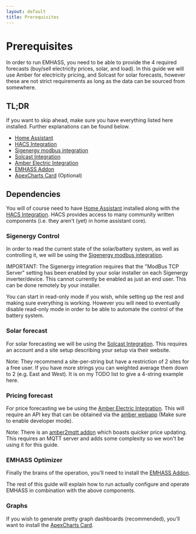```yaml
---
layout: default
title: Prerequisites
---
```


# Prerequisites

In order to run EMHASS, you need to be able to provide the 4 required forecasts (buy/sell electricity prices, solar, and load). In this guide we will use Amber for electricity pricing, and Solcast for solar forecasts, however these are not strict requirements as long as the data can be sourced from somewhere.

## TL;DR

If you want to skip ahead, make sure you have everything listed here installed. Further explanations can be found below.

- [Home Assistant](https://www.home-assistant.io/)
- [HACS Integration](https://www.hacs.xyz/)
- [Sigenergy modbus integration](https://github.com/TypQxQ/Sigenergy-Local-Modbus)
- [Solcast Integration](https://github.com/BJReplay/ha-solcast-solar/tree/main)
- [Amber Electric Integration](https://www.home-assistant.io/integrations/amberelectric/)
- [EMHASS Addon](https://github.com/davidusb-geek/emhass-add-on)
- [ApexCharts Card](https://github.com/RomRider/apexcharts-card) (Optional) 

## Dependencies

You will of course need to have [Home Assistant](https://www.home-assistant.io/) installed along with the [HACS Integration](https://www.hacs.xyz/). HACS provides access to many community written components (i.e. they aren't (yet) in home assistant core).

### Sigenergy Control
In order to read the current state of the solar/battery system, as well as controlling it, we will be using the [Sigenergy modbus integration](https://github.com/TypQxQ/Sigenergy-Local-Modbus).

IMPORTANT: The Sigenergy integration requires that the "ModBus TCP Server" setting has been enabled by your solar installer on each Sigenergy inverter/device. This cannot currently be enabled as just an end user. This can be done remotely by your installer.

You can start in read-only mode if you wish, while setting up the rest and making sure everything is working. However you will need to eventually disable read-only mode in order to be able to automate the control of the battery system.

### Solar forecast
For solar forecasting we will be using the [Solcast Integration](https://github.com/BJReplay/ha-solcast-solar/tree/main). This requires an account and a site setup describing your setup via their website.

Note: They recommend a site-per-string but have a restriction of 2 sites for a free user. If you have more strings you can weighted average them down to 2 (e.g. East and West). It is on my TODO list to give a 4-string example here.

### Pricing forecast

For price forecasting we be using the [Amber Electric Integration](https://www.home-assistant.io/integrations/amberelectric/). This will require an API key that can be obtained via the [amber webapp](https://app.amber.com.au/) (Make sure to enable developer mode).

Note: There is an [amber2mqtt addon](https://github.com/cabberley/amber2mqtt-addon) which boasts quicker price updating. This requires an MQTT server and adds some complexity so we won't be using it for this guide.

### EMHASS Optimizer

Finally the brains of the operation, you'll need to install the [EMHASS Addon](https://github.com/davidusb-geek/emhass-add-on).

The rest of this guide will explain how to run actually configure and operate EMHASS in combination with the above components.

### Graphs
If you wish to generate pretty graph dashboards (recommended), you'll want to install the [ApexCharts Card](https://github.com/RomRider/apexcharts-card).
